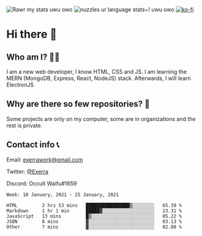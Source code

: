 ![Rawr my stats uwu owo](https://github-readme-stats.vercel.app/api?username=Exerra&show_icons=true&theme=buefy)
![nuzzles ur language stats~! uwu owo](https://github-readme-stats.vercel.app/api/top-langs/?username=Exerra&layout=compact)
[![ko-fi](https://www.ko-fi.com/img/githubbutton_sm.svg)](https://ko-fi.com/X8X130H96)
# Hi there 👋
## Who am I? 🙋‍♀️
I am a new web developer, I know HTML, CSS and JS. I am learning the MERN (MongoDB, Express, React, NodeJS) stack. Afterwards, I will learn ElectronJS
## Why are there so few repositories? 🤔
Some projects are only on my computer, some are in organizations and the rest is private.
## Contact info 📞
Email: [exerrawork@gmail.com](mailto:exerrawork@gmail.com)

Twitter: [@Exerra](https://twitter.com/exerra)

Discord: Occult Waifu#1659

<!--START_SECTION:waka-->
```text
Week: 18 January, 2021 - 25 January, 2021

HTML         2 hrs 53 mins   ████████████████▒░░░░░░░░   65.39 % 
Markdown     1 hr 1 min      █████▓░░░░░░░░░░░░░░░░░░░   23.31 % 
JavaScript   13 mins         █▒░░░░░░░░░░░░░░░░░░░░░░░   05.22 % 
JSON         8 mins          ▓░░░░░░░░░░░░░░░░░░░░░░░░   03.13 % 
Other        7 mins          ▓░░░░░░░░░░░░░░░░░░░░░░░░   02.88 % 
```
<!--END_SECTION:waka-->
